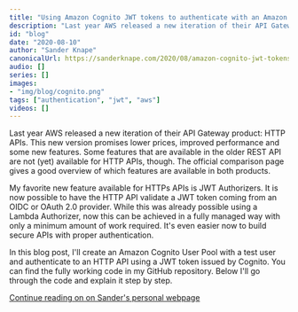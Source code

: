 ```yaml
---
title: "Using Amazon Cognito JWT tokens to authenticate with an Amazon HTTP API"
description: "Last year AWS released a new iteration of their API Gateway product: HTTP APIs. This new version promises lower prices, improved performance and some new features. Some features that are available in the older REST API are not (yet) available for HTTP APIs, though. The official comparison page gives a good overview of which features are available in both products."
id: "blog"
date: "2020-08-10"
author: "Sander Knape"
canonicalUrl: https://sanderknape.com/2020/08/amazon-cognito-jwt-tokens-authenticate-amazon-http-api/
audio: []
series: []
images:
- "img/blog/cognito.png"
tags: ["authentication", "jwt", "aws"]
videos: []
---
```

Last year AWS released a new iteration of their API Gateway product: HTTP APIs. This new version promises lower prices, improved performance and some new features. Some features that are available in the older REST API are not (yet) available for HTTP APIs, though. The official comparison page gives a good overview of which features are available in both products.

My favorite new feature available for HTTPs APIs is JWT Authorizers. It is now possible to have the HTTP API validate a JWT token coming from an OIDC or OAuth 2.0 provider. While this was already possible using a Lambda Authorizer, now this can be achieved in a fully managed way with only a minimum amount of work required. It's even easier now to build secure APIs with proper authentication.

In this blog post, I'll create an Amazon Cognito User Pool with a test user and authenticate to an HTTP API using a JWT token issued by Cognito. You can find the fully working code in my GitHub repository. Below I'll go through the code and explain it step by step.


[Continue reading on on Sander's personal webpage](https://sanderknape.com/2020/08/amazon-cognito-jwt-tokens-authenticate-amazon-http-api/)
